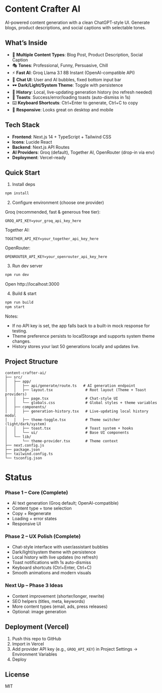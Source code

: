 # Content Crafter AI

AI-powered content generation with a clean ChatGPT-style UI. Generate blogs, product descriptions, and social captions with selectable tones.

## What’s Inside

- 🎨 **Multiple Content Types**: Blog Post, Product Description, Social Caption
- 🎭 **Tones**: Professional, Funny, Persuasive, Chill
- ⚡ **Fast AI**: Groq Llama 3.1 8B Instant (OpenAI-compatible API)
- 💬 **Chat UI**: User and AI bubbles, fixed bottom input bar
- 🕶️ **Dark/Light/System Theme**: Toggle with persistence
- 🧷 **History**: Local, live-updating generation history (no refresh needed)
- 🔔 **Toasts**: Success/error/loading toasts (auto-dismiss in 1s)
- ⌨️ **Keyboard Shortcuts**: Ctrl+Enter to generate, Ctrl+C to copy
- 📱 **Responsive**: Looks great on desktop and mobile

## Tech Stack

- **Frontend**: Next.js 14 + TypeScript + Tailwind CSS
- **Icons**: Lucide React
- **Backend**: Next.js API Routes
- **AI Providers**: Groq (default), Together AI, OpenRouter (drop-in via env)
- **Deployment**: Vercel-ready

## Quick Start

1. Install deps

```bash
npm install
```

2. Configure environment (choose one provider)

Groq (recommended, fast & generous free tier):

```env
GROQ_API_KEY=your_groq_api_key_here
```

Together AI:

```env
TOGETHER_API_KEY=your_together_api_key_here
```

OpenRouter:

```env
OPENROUTER_API_KEY=your_openrouter_api_key_here
```

3. Run dev server

```bash
npm run dev
```

Open http://localhost:3000

4. Build & start

```bash
npm run build
npm start
```

Notes:

- If no API key is set, the app falls back to a built-in mock response for testing.
- Theme preference persists to localStorage and supports system theme changes.
- History stores your last 50 generations locally and updates live.

## Project Structure

```
content-crafter-ai/
├── src/
│   ├── app/
│   │   ├── api/generate/route.ts   # AI generation endpoint
│   │   ├── layout.tsx               # Root layout (Theme + Toast providers)
│   │   ├── page.tsx                 # Chat-style UI
│   │   └── globals.css              # Global styles + theme variables
│   ├── components/
│   │   ├── generation-history.tsx   # Live-updating local history modal
│   │   ├── theme-toggle.tsx         # Theme switcher (light/dark/system)
│   │   ├── toast.tsx                # Toast system + hooks
│   │   └── ui/                      # Base UI components
│   └── lib/
│       └── theme-provider.tsx       # Theme context
├── next.config.js
├── package.json
├── tailwind.config.ts
└── tsconfig.json
```

# Status

### Phase 1 – Core (Complete)

- AI text generation (Groq default; OpenAI-compatible)
- Content type + tone selection
- Copy + Regenerate
- Loading + error states
- Responsive UI

### Phase 2 – UX Polish (Complete)

- Chat-style interface with user/assistant bubbles
- Dark/light/system theme with persistence
- Local history with live updates (no refresh)
- Toast notifications with 1s auto-dismiss
- Keyboard shortcuts (Ctrl+Enter, Ctrl+C)
- Smooth animations and modern visuals

### Next Up – Phase 3 Ideas

- Content improvement (shorter/longer, rewrite)
- SEO helpers (titles, meta, keywords)
- More content types (email, ads, press releases)
- Optional: image generation

## Deployment (Vercel)

1. Push this repo to GitHub
2. Import in Vercel
3. Add provider API key (e.g., `GROQ_API_KEY`) in Project Settings → Environment Variables
4. Deploy

## License

MIT
